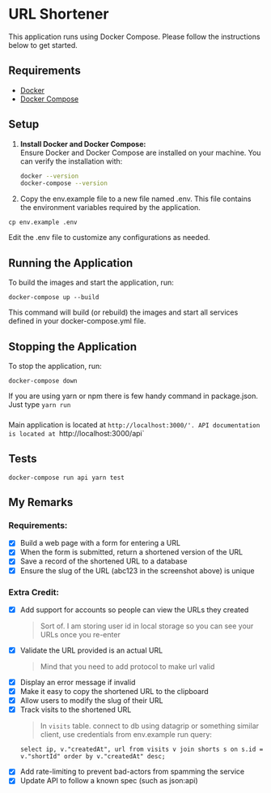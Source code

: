 # URL Shortener

This application runs using Docker Compose. Please follow the instructions below to get started.

## Requirements

- [Docker](https://docs.docker.com/get-docker/)
- [Docker Compose](https://docs.docker.com/compose/install/)

## Setup

1. **Install Docker and Docker Compose:**  
   Ensure Docker and Docker Compose are installed on your machine. You can verify the installation with:

   ```bash
   docker --version
   docker-compose --version

   ```

2. Copy the env.example file to a new file named .env. This file contains the environment variables required by the application.

```
cp env.example .env
```

Edit the .env file to customize any configurations as needed.

## Running the Application

To build the images and start the application, run:

```
docker-compose up --build
```

This command will build (or rebuild) the images and start all services defined in your docker-compose.yml file.

## Stopping the Application

To stop the application, run:

```
docker-compose down
```

If you are using yarn or npm there is few handy command in package.json. Just type `yarn run`

###

Main application is located at `http://localhost:3000/'. API documentation is located at `http://localhost:3000/api`

## Tests

```
docker-compose run api yarn test
```

## My Remarks

### Requirements:

- [x] Build a web page with a form for entering a URL
- [x] When the form is submitted, return a shortened version of the URL
- [x] Save a record of the shortened URL to a database
- [x] Ensure the slug of the URL (abc123 in the screenshot above) is unique

### Extra Credit:

- [x] Add support for accounts so people can view the URLs they created
  > Sort of. I am storing user id in local storage so you can see your URLs once you re-enter
- [x] Validate the URL provided is an actual URL
  > Mind that you need to add protocol to make url valid
- [x] Display an error message if invalid
- [x] Make it easy to copy the shortened URL to the clipboard
- [x] Allow users to modify the slug of their URL
- [x] Track visits to the shortened URL
  > In `visits` table. connect to db using datagrip or something similar client, use credentials from env.example
  > run query:
  ```
  select ip, v."createdAt", url from visits v join shorts s on s.id = v."shortId" order by v."createdAt" desc;
  ```
- [x] Add rate-limiting to prevent bad-actors from spamming the service
- [x] Update API to follow a known spec (such as json:api)
